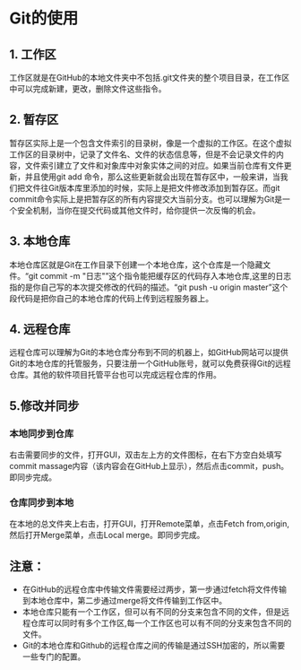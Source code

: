 ﻿# Git的使用
## 1. 工作区
工作区就是在GitHub的本地文件夹中不包括.git文件夹的整个项目目录，在工作区中可以完成新建，更改，删除文件这些指令。
## 2. 暂存区
暂存区实际上是一个包含文件索引的目录树，像是一个虚拟的工作区。在这个虚拟工作区的目录树中，记录了文件名、文件的状态信息等，但是不会记录文件的内容，文件索引建立了文件和对象库中对象实体之间的对应。如果当前仓库有文件更新，并且使用git add 命令，那么这些更新就会出现在暂存区中，一般来讲，当我们把文件往Git版本库里添加的时候，实际上是把文件修改添加到暂存区。而git commit命令实际上是把暂存区的所有内容提交大当前分支。也可以理解为Git是一个安全机制，当你在提交代码或其他文件时，给你提供一次反悔的机会。
## 3. 本地仓库
本地仓库区就是Git在工作目录下创建一个本地仓库，这个仓库是一个隐藏文件。“git commit -m "日志"”这个指令能把缓存区的代码存入本地仓库,这里的日志指的是你自己写的本次提交修改的代码的描述。“git push -u origin master”这个段代码是把你自己的本地仓库的代码上传到远程服务器上。
## 4. 远程仓库
远程仓库可以理解为Git的本地仓库分布到不同的机器上，如GitHub网站可以提供Git的本地仓库的托管服务，只要注册一个GitHub账号，就可以免费获得Git的远程仓库。其他的软件项目托管平台也可以完成远程仓库的作用。
## 5.修改并同步
### 本地同步到仓库
右击需要同步的文件，打开GUI，双击左上方的文件图标，在右下方空白处填写commit massage内容（该内容会在GitHub上显示），然后点击commit，push。即同步完成。
### 仓库同步到本地
在本地的总文件夹上右击，打开GUI，打开Remote菜单，点击Fetch from,origin,然后打开Merge菜单，点击Local merge。即同步完成。
## 注意：
* 在GitHub的远程仓库中传输文件需要经过两步，第一步通过fetch将文件传输到本地仓库中，第二步通过merge将文件传输到工作区中。
* 本地仓库只能有一个工作区，但可以有不同的分支来包含不同的文件，但是远程仓库可以同时有多个工作区,每一个工作区也可以有不同的分支来包含不同的文件。
* Git的本地仓库和Github的远程仓库之间的传输是通过SSH加密的，所以需要一些专门的配置。

